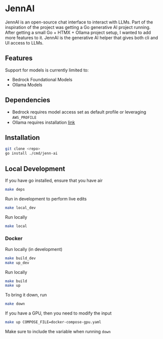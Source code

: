 # JennAI

JennAI is an open-source chat interface to interact with LLMs.
Part of the inspiration of the project was getting a Go generative AI project running.
After getting a small Go + HTMX + Ollama project setup, I wanted to add more features to it.
JennAI is the generative AI helper that gives both cli and UI access to LLMs.

## Features

Support for models is currently limited to:
- Bedrock Foundational Models
- Ollama Models

## Dependencies
- Bedrock requires model access set as default profile or leveraging `AWS_PROFILE`
- Ollama requires installation [link](https://ollama.com/)

## Installation
```bash
git clone <repo>
go install ./cmd/jenn-ai
```

## Local Development

If you have go installed, ensure that you have air
```bash
make deps
```

Run in development to perform live edits
```bash
make local_dev
```

Run locally
```bash
make local
```

### Docker

Run locally (in development)
```bash
make build_dev
make up_dev
```

Run locally
```bash
make build
make up
```

To bring it down, run
```bash
make down
```

If you have a GPU, then you need to modify the input
```bash
make up COMPOSE_FILE=docker-compose-gpu.yaml
```
Make sure to include the variable when running `down`
